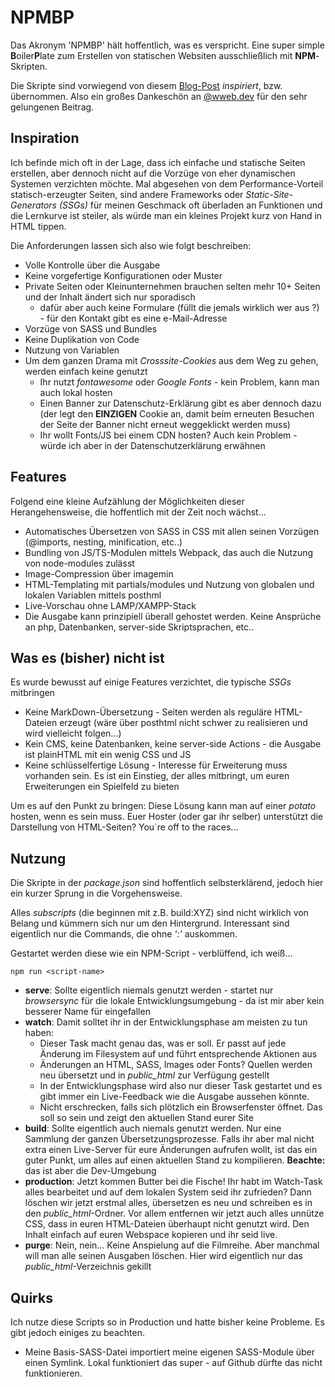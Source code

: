 # NPMBP
Das Akronym 'NPMBP' hält hoffentlich, was es verspricht. Eine super simple **B**oiler**P**late zum Erstellen von statischen Websiten ausschließlich mit **NPM**-Skripten.

Die Skripte sind vorwiegend von diesem [Blog-Post](https://wweb.dev/blog/how-to-create-static-website-npm-scripts/#html) *inspiriert*, bzw. übernommen. Also ein großes Dankeschön an [@wweb.dev](https://github.com/wwebdev) für den sehr gelungenen Beitrag. 

## Inspiration
Ich befinde mich oft in der Lage, dass ich einfache und statische Seiten erstellen, aber dennoch nicht auf die Vorzüge von eher dynamischen Systemen verzichten möchte. 
Mal abgesehen von dem Performance-Vorteil statisch-erzeugter Seiten, sind andere Frameworks oder *Static-Site-Generators (SSGs)* für meinen Geschmack oft überladen an Funktionen und die Lernkurve ist steiler, als würde man ein kleines Projekt kurz von Hand in HTML tippen.

Die Anforderungen lassen sich also wie folgt beschreiben: 
* Volle Kontrolle über die Ausgabe
* Keine vorgefertige Konfigurationen oder Muster
* Private Seiten oder Kleinunternehmen brauchen selten mehr 10+ Seiten und der Inhalt ändert sich nur sporadisch
  * dafür aber auch keine Formulare (füllt die jemals wirklich wer aus ?) - für den Kontakt gibt es eine e-Mail-Adresse
* Vorzüge von SASS und Bundles
* Keine Duplikation von Code
* Nutzung von Variablen
* Um dem ganzen Drama mit *Crosssite-Cookies* aus dem Weg zu gehen, werden einfach keine genutzt 
  * Ihr nutzt *fontawesome* oder *Google Fonts* - kein Problem, kann man auch lokal hosten
  * Einen Banner zur Datenschutz-Erklärung gibt es aber dennoch dazu (der legt den **EINZIGEN** Cookie an, damit beim erneuten Besuchen der Seite der Banner nicht erneut weggeklickt werden muss)
  * Ihr wollt Fonts/JS bei einem CDN hosten? Auch kein Problem - würde ich aber in der Datenschutzerklärung erwähnen

## Features
Folgend eine kleine Aufzählung der Möglichkeiten dieser Herangehensweise, die hoffentlich mit der Zeit noch wächst... 
* Automatisches Übersetzen von SASS in CSS mit allen seinen Vorzügen (@imports, nesting, minification, etc..)
* Bundling von JS/TS-Modulen mittels Webpack, das auch die Nutzung von node-modules zulässt
* Image-Compression über imagemin
* HTML-Templating mit partials/modules und Nutzung von globalen und lokalen Variablen mittels posthml
* Live-Vorschau ohne LAMP/XAMPP-Stack
* Die Ausgabe kann prinzipiell überall gehostet werden. Keine Ansprüche an php, Datenbanken, server-side Skriptsprachen, etc..

## Was es (bisher) nicht ist
Es wurde bewusst auf einige Features verzichtet, die typische *SSGs* mitbringen
* Keine MarkDown-Übersetzung - Seiten werden als reguläre HTML-Dateien erzeugt (wäre über posthtml nicht schwer zu realisieren und wird vielleicht folgen...)
* Kein CMS, keine Datenbanken, keine server-side Actions - die Ausgabe ist plainHTML mit ein wenig CSS und JS 
* Keine schlüsselfertige Lösung - Interesse für Erweiterung muss vorhanden sein. Es ist ein Einstieg, der alles mitbringt, um euren Erweiterungen ein Spielfeld zu bieten

Um es auf den Punkt zu bringen: Diese Lösung kann man auf einer *potato* hosten, wenn es sein muss. Euer Hoster (oder gar ihr selber) unterstützt die Darstellung von HTML-Seiten? You`re off to the races... 

## Nutzung
Die Skripte in der *package.json* sind hoffentlich selbsterklärend, jedoch hier ein kurzer Sprung in die Vorgehensweise.

Alles *subscripts* (die beginnen mit z.B. build:XYZ) sind nicht wirklich von Belang und kümmern sich nur um den Hintergrund. Interessant sind eigentlich nur die Commands, die ohne *':'* auskommen.

Gestartet werden diese wie ein NPM-Script - verblüffend, ich weiß...
```npm
npm run <script-name>

```
* **serve**: Sollte eigentlich niemals genutzt werden - startet nur *browsersync* für die lokale Entwicklungsumgebung - da ist mir aber kein besserer Name für eingefallen
* **watch**: Damit solltet ihr in der Entwicklungsphase am meisten zu tun haben:
  * Dieser Task macht genau das, was er soll. Er passt auf jede Änderung im Filesystem auf und führt entsprechende Aktionen aus
  * Änderungen an HTML, SASS, Images oder Fonts? Quellen werden neu übersetzt und in *public_html* zur Verfügung gestellt 
  * In der Entwicklungsphase wird also nur dieser Task gestartet und es gibt immer ein Live-Feedback wie die Ausgabe aussehen könnte. 
  * Nicht erschrecken, falls sich plötzlich ein Browserfenster öffnet. Das soll so sein und zeigt den aktuellen Stand eurer Site
* **build**: Sollte eigentlich auch niemals genutzt werden. Nur eine Sammlung der ganzen Übersetzungsprozesse. Falls ihr aber mal nicht extra einen Live-Server für eure Änderungen aufrufen wollt, ist das ein guter Punkt, um alles auf einen aktuellen Stand zu kompilieren. **Beachte:** das ist aber die Dev-Umgebung 
* **production**: Jetzt kommen Butter bei die Fische! Ihr habt im Watch-Task alles bearbeitet und auf dem lokalen System seid ihr zufrieden? Dann löschen wir jetzt erstmal alles, übersetzen es neu und schreiben es in den *public_html*-Ordner. Vor allem entfernen wir jetzt auch alles unnütze CSS, dass in euren HTML-Dateien überhaupt nicht genutzt wird. Den Inhalt einfach auf euren Webspace kopieren und ihr seid live. 
* **purge**: Nein, nein... Keine Anspielung auf die Filmreihe. Aber manchmal will man alle seinen Ausgaben löschen. Hier wird eigentlich nur das *public_html*-Verzeichnis gekillt 

## Quirks
Ich nutze diese Scripts so in Production und hatte bisher keine Probleme. Es gibt jedoch einiges zu beachten.
* Meine Basis-SASS-Datei importiert meine eigenen SASS-Module über einen Symlink. Lokal funktioniert das super - auf Github dürfte das nicht funktionieren.
